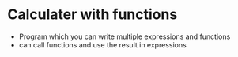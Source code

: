 # Calculater with functions
- Program which you can write multiple expressions and functions
- can call functions and use the result in expressions

